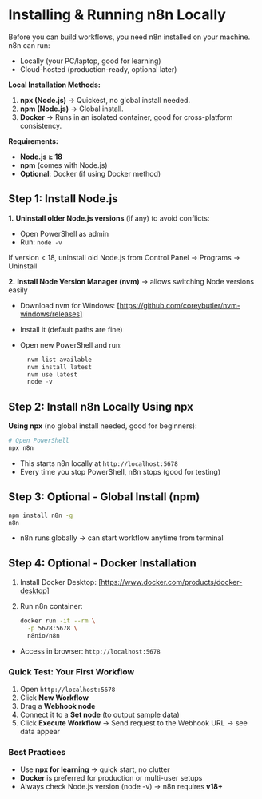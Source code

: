 # Installing & Running n8n Locally

Before you can build workflows, you need n8n installed on your machine. n8n can run:

- Locally (your PC/laptop, good for learning)
- Cloud-hosted (production-ready, optional later)
  
**Local Installation Methods:**

1. **npx (Node.js)** → Quickest, no global install needed.
2. **npm (Node.js)** → Global install.
3. **Docker** → Runs in an isolated container, good for cross-platform consistency.

**Requirements:**

- **Node.js ≥ 18**
- **npm** (comes with Node.js)
- **Optional**: Docker (if using Docker method)

## Step 1: Install Node.js

**1.** **Uninstall older Node.js versions** (if any) to avoid conflicts:  

- Open PowerShell as admin
- Run:  ```node -v ```

If version < 18, uninstall old Node.js from Control Panel → Programs → Uninstall

**2.** **Install Node Version Manager (nvm)** → allows switching Node versions easily

- Download nvm for Windows: [https://github.com/coreybutler/nvm-windows/releases]
- Install it (default paths are fine)
- Open new PowerShell and run:
  
  ```PowerShell
    nvm list available
    nvm install latest
    nvm use latest
    node -v
   ```

## Step 2: Install n8n Locally Using npx

**Using npx** (no global install needed, good for beginners):

```bash
# Open PowerShell
npx n8n
```

- This starts n8n locally at `http://localhost:5678`
- Every time you stop PowerShell, n8n stops (good for testing)

## Step 3: Optional - Global Install (npm)

```bash
npm install n8n -g
n8n
```

- n8n runs globally → can start workflow anytime from terminal

## Step 4: Optional - Docker Installation

1. Install Docker Desktop: [https://www.docker.com/products/docker-desktop]
2. Run n8n container:

   ```bash
   docker run -it --rm \
     -p 5678:5678 \
     n8nio/n8n
   ```

- Access in browser: `http://localhost:5678`

### Quick Test: Your First Workflow

1. Open `http://localhost:5678`
2. Click **New Workflow**
3. Drag a **Webhook node**
4. Connect it to a **Set node** (to output sample data)
5. Click **Execute Workflow** → Send request to the Webhook URL → see data appear

### Best Practices

- Use **npx for learning** → quick start, no clutter
- **Docker** is preferred for production or multi-user setups
- Always check Node.js version (node -v) → n8n requires **v18+**
